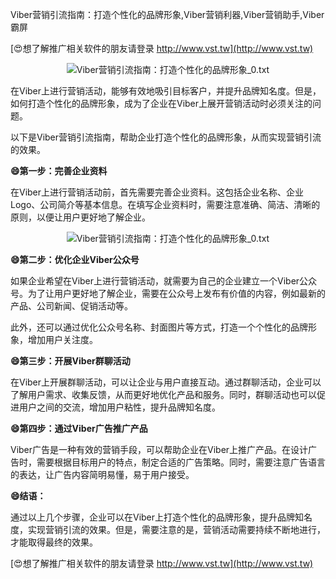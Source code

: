 Viber营销引流指南：打造个性化的品牌形象,Viber营销利器,Viber营销助手,Viber霸屏

[😍想了解推广相关软件的朋友请登录 http://www.vst.tw](http://www.vst.tw)

 <center><img src="https://vst.tw/MP4/tuiguang/png/1.png" alt="Viber营销引流指南：打造个性化的品牌形象_0.txt"></center>

在Viber上进行营销活动，能够有效地吸引目标客户，并提升品牌知名度。但是，如何打造个性化的品牌形象，成为了企业在Viber上展开营销活动时必须关注的问题。

以下是Viber营销引流指南，帮助企业打造个性化的品牌形象，从而实现营销引流的效果。

**😄第一步：完善企业资料**

在Viber上进行营销活动前，首先需要完善企业资料。这包括企业名称、企业Logo、公司简介等基本信息。在填写企业资料时，需要注意准确、简洁、清晰的原则，以便让用户更好地了解企业。

 <center><img src="https://vst.tw/MP4/tuiguang/png/2.png" alt="Viber营销引流指南：打造个性化的品牌形象_0.txt"></center>

**😄第二步：优化企业Viber公众号**

如果企业希望在Viber上进行营销活动，就需要为自己的企业建立一个Viber公众号。为了让用户更好地了解企业，需要在公众号上发布有价值的内容，例如最新的产品、公司新闻、促销活动等。

此外，还可以通过优化公众号名称、封面图片等方式，打造一个个性化的品牌形象，增加用户关注度。

**😄第三步：开展Viber群聊活动**

在Viber上开展群聊活动，可以让企业与用户直接互动。通过群聊活动，企业可以了解用户需求、收集反馈，从而更好地优化产品和服务。同时，群聊活动也可以促进用户之间的交流，增加用户粘性，提升品牌知名度。

**😄第四步：通过Viber广告推广产品**

Viber广告是一种有效的营销手段，可以帮助企业在Viber上推广产品。在设计广告时，需要根据目标用户的特点，制定合适的广告策略。同时，需要注意广告语言的表达，让广告内容简明易懂，易于用户接受。

**😄结语：**

通过以上几个步骤，企业可以在Viber上打造个性化的品牌形象，提升品牌知名度，实现营销引流的效果。但是，需要注意的是，营销活动需要持续不断地进行，才能取得最终的效果。

[😍想了解推广相关软件的朋友请登录 http://www.vst.tw](http://www.vst.tw)



